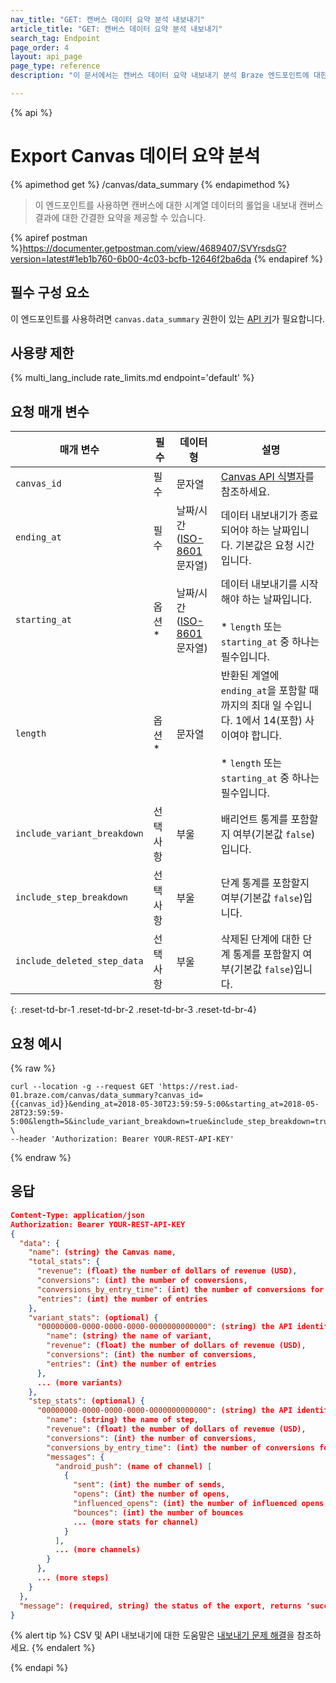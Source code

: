 ```yaml
---
nav_title: "GET: 캔버스 데이터 요약 분석 내보내기"
article_title: "GET: 캔버스 데이터 요약 분석 내보내기"
search_tag: Endpoint
page_order: 4
layout: api_page
page_type: reference
description: "이 문서에서는 캔버스 데이터 요약 내보내기 분석 Braze 엔드포인트에 대한 세부 정보를 간략하게 설명합니다."

---
```

{% api %}
# Export Canvas 데이터 요약 분석
{% apimethod get %}
/canvas/data_summary
{% endapimethod %}

> 이 엔드포인트를 사용하면 캔버스에 대한 시계열 데이터의 롤업을 내보내 캔버스 결과에 대한 간결한 요약을 제공할 수 있습니다.

{% apiref postman %}https://documenter.getpostman.com/view/4689407/SVYrsdsG?version=latest#1eb1b760-6b00-4c03-bcfb-12646f2ba6da {% endapiref %}

## 필수 구성 요소

이 엔드포인트를 사용하려면 `canvas.data_summary` 권한이 있는 [API 키]({{site.baseurl}}/api/basics#rest-api-key/)가 필요합니다.

## 사용량 제한

{% multi_lang_include rate_limits.md endpoint='default' %}

## 요청 매개 변수

| 매개 변수 | 필수 | 데이터형 | 설명 |
| --------- | -------- | --------- | ----------- |
| `canvas_id` | 필수 | 문자열 | [Canvas API 식별자]({{site.baseurl}}/api/identifier_types/)를 참조하세요. |
| `ending_at` | 필수 | 날짜/시간 <br>([ISO-8601](https://en.wikipedia.org/wiki/ISO_8601) 문자열) | 데이터 내보내기가 종료되어야 하는 날짜입니다. 기본값은 요청 시간입니다. |
| `starting_at` | 옵션* | 날짜/시간 <br>([ISO-8601](https://en.wikipedia.org/wiki/ISO_8601) 문자열) | 데이터 내보내기를 시작해야 하는 날짜입니다. <br><br>* `length` 또는 `starting_at` 중 하나는 필수입니다. |
| `length` | 옵션* | 문자열 | 반환된 계열에 `ending_at`을 포함할 때까지의 최대 일 수입니다. 1에서 14(포함) 사이여야 합니다. <br><br>* `length` 또는 `starting_at` 중 하나는 필수입니다. |
| `include_variant_breakdown` | 선택 사항 | 부울 | 배리언트 통계를 포함할지 여부(기본값 `false`)입니다.  |
| `include_step_breakdown` | 선택 사항 | 부울 | 단계 통계를 포함할지 여부(기본값 `false`)입니다. |
| `include_deleted_step_data` | 선택 사항 | 부울 | 삭제된 단계에 대한 단계 통계를 포함할지 여부(기본값 `false`)입니다. |
{: .reset-td-br-1 .reset-td-br-2 .reset-td-br-3  .reset-td-br-4}

## 요청 예시
{% raw %}
```
curl --location -g --request GET 'https://rest.iad-01.braze.com/canvas/data_summary?canvas_id={{canvas_id}}&ending_at=2018-05-30T23:59:59-5:00&starting_at=2018-05-28T23:59:59-5:00&length=5&include_variant_breakdown=true&include_step_breakdown=true&include_deleted_step_data=true' \
--header 'Authorization: Bearer YOUR-REST-API-KEY'
```
{% endraw %}

## 응답

```json
Content-Type: application/json
Authorization: Bearer YOUR-REST-API-KEY
{
  "data": {
    "name": (string) the Canvas name,
    "total_stats": {
      "revenue": (float) the number of dollars of revenue (USD),
      "conversions": (int) the number of conversions,
      "conversions_by_entry_time": (int) the number of conversions for the conversion event by entry time,
      "entries": (int) the number of entries
    },
    "variant_stats": (optional) {
      "00000000-0000-0000-0000-0000000000000": (string) the API identifier for the variant {
        "name": (string) the name of variant,
        "revenue": (float) the number of dollars of revenue (USD),
        "conversions": (int) the number of conversions,
        "entries": (int) the number of entries
      },
      ... (more variants)
    },
    "step_stats": (optional) {
      "00000000-0000-0000-0000-0000000000000": (string) the API identifier for the step {
        "name": (string) the name of step,
        "revenue": (float) the number of dollars of revenue (USD),
        "conversions": (int) the number of conversions,
        "conversions_by_entry_time": (int) the number of conversions for the conversion event by entry time,
        "messages": {
          "android_push": (name of channel) [
            {
              "sent": (int) the number of sends,
              "opens": (int) the number of opens,
              "influenced_opens": (int) the number of influenced opens,
              "bounces": (int) the number of bounces
              ... (more stats for channel)
            }
          ],
          ... (more channels)
        }
      },
      ... (more steps)
    }
  },
  "message": (required, string) the status of the export, returns 'success' when completed without errors
}
```

{% alert tip %}
CSV 및 API 내보내기에 대한 도움말은 [내보내기 문제 해결]({{site.baseurl}}/user_guide/data_and_analytics/export_braze_data/export_troubleshooting/)을 참조하세요.
{% endalert %}

{% endapi %}
